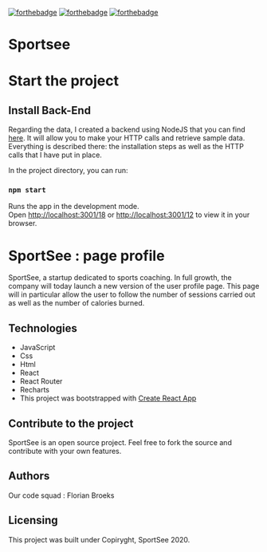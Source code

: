 [![forthebadge](https://forthebadge.com/images/badges/made-with-javascript.svg)](https://forthebadge.com)
[![forthebadge](https://forthebadge.com/images/badges/uses-css.svg)](https://forthebadge.com)
[![forthebadge](https://forthebadge.com/images/badges/uses-html.svg)](https://forthebadge.com)
# Sportsee

# Start the project

## Install Back-End

Regarding the data, I created a backend using NodeJS that you can find [here](https://github.com/OpenClassrooms-Student-Center/P9-front-end-dashboard). It will allow you to make your HTTP calls and retrieve sample data. Everything is described there: the installation steps as well as the HTTP calls that I have put in place.

In the project directory, you can run:

### `npm start`

Runs the app in the development mode.\
Open [http://localhost:3001/18](http://localhost:3001/18) or [http://localhost:3001/12](http://localhost:3001/12) to view it in your browser.

# SportSee : page profile

SportSee, a startup dedicated to sports coaching. In full growth, the company will today launch a new version of the user profile page. This page will in particular allow the user to follow the number of sessions carried out as well as the number of calories burned.

## Technologies
- JavaScript
- Css
- Html
- React
- React Router
- Recharts
- This project was bootstrapped with [Create React App](https://github.com/facebook/create-react-app)

## Contribute to the project

SportSee is an open source project. Feel free to fork the source and contribute with your own features.

## Authors

Our code squad : Florian Broeks

## Licensing

This project was built under Copiryght, SportSee 2020.